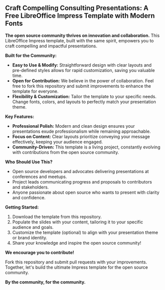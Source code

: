 ## Craft Compelling Consulting Presentations: A Free LibreOffice Impress Template with Modern Fonts

**The open source community thrives on innovation and collaboration.** This LibreOffice Impress template, built with the same spirit, empowers you to craft compelling and impactful presentations.

**Built for the Community:**

* **Easy to Use & Modify:** Straightforward design with clear layouts and pre-defined styles allows for rapid customization, saving you valuable time.
* **Open for Contribution:** We believe in the power of collaboration. Feel free to fork this repository and submit improvements to enhance the template for everyone.
* **Flexibility & Customization:** Tailor the template to your specific needs. Change fonts, colors, and layouts to perfectly match your presentation theme.

**Key Features:**

* **Professional Polish:** Modern and clean design ensures your presentations exude professionalism while remaining approachable.
* **Focus on Content:** Clear layouts prioritize conveying your message effectively, keeping your audience engaged.
* **Community-Driven:** This template is a living project, constantly evolving with contributions from the open source community.

**Who Should Use This?**

* Open source developers and advocates delivering presentations at conferences and meetups.
* Project leads communicating progress and proposals to contributors and stakeholders.
* Anyone passionate about open source who wants to present with clarity and confidence.

**Getting Started:**

1. Download the template from this repository.
2. Populate the slides with your content, tailoring it to your specific audience and goals.
3. Customize the template (optional) to align with your presentation theme or brand identity.
4. Share your knowledge and inspire the open source community!

**We encourage you to contribute!**

Fork this repository and submit pull requests with your improvements. Together, let's build the ultimate Impress template for the open source community.

**By the community, for the community.**
